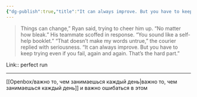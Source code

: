 ```yaml
---
{"dg-publish":true,"title":"It can always improve. But you have to keep trying even if you fail","tags":["quotes"],"date":"2023-11-07T21:36:06+04:00","modified_at":"2024-05-07T12:23:04+03:00","aliases":"It can always improve. But you have to keep trying even if you fail","dg-path":"/quotes/202311072136.md","permalink":"/quotes/202311072136/","dgPassFrontmatter":true}
---
```



> Things can change,” Ryan said, trying to cheer him up. “No matter how bleak.” His teammate scoffed in response. “You sound like a self-help booklet.” “That doesn’t make my words untrue,” the courier replied with seriousness. “It can always improve. But you have to keep trying even if you fail, again and again. That’s the hard part.”

Link:: perfect run

---

[[Openbox/важно то, чем занимаешься каждый день\|важно то, чем занимаешься каждый день]] и важно ошибаться в этом
